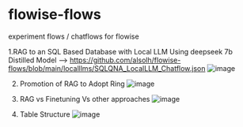 # flowise-flows
experiment flows / chatflows for flowise

1.RAG to an SQL Based Database with Local LLM Using deepseek 7b Distilled Model --> https://github.com/alsolh/flowise-flows/blob/main/localllms/SQLQNA_LocalLLM_Chatflow.json
![image](https://github.com/user-attachments/assets/6e8c50d1-428a-47af-ab05-9b321af3ff69)

2. Promotion of RAG to Adopt Ring
![image](https://github.com/user-attachments/assets/d72c08f2-746c-4f23-970b-12feb4fec89b)

3. RAG vs Finetuning Vs other approaches
![image](https://github.com/user-attachments/assets/d15bbd72-d31c-404d-ac5e-ae5c37d4f6dd)

4. Table Structure
![image](https://github.com/user-attachments/assets/d665a649-d896-4611-b029-9096eddf9e10)

